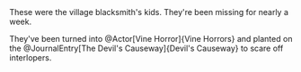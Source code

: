 <div class="ecr ecr-wrapper ecr-markeddown">
These were the village blacksmith's kids. They're been missing for nearly a week.

They've been turned into @Actor[Vine Horror]{Vine Horrors} and planted on the @JournalEntry[The Devil's Causeway]{Devil's Causeway} to scare off interlopers.
</div>